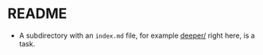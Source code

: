 # README

- A subdirectory with an `index.md` file, for example [deeper/](deeper/index.md)
  right here, is a task.
